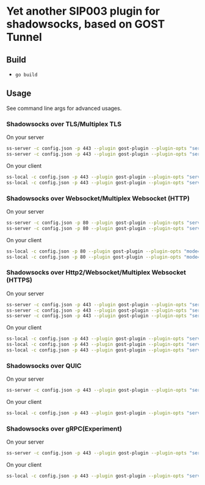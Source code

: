 # Yet another SIP003 plugin for shadowsocks, based on GOST Tunnel

## Build

* `go build`

## Usage

See command line args for advanced usages.

### Shadowsocks over TLS/Multiplex TLS

On your server

```sh
ss-server -c config.json -p 443 --plugin gost-plugin --plugin-opts "server;cert=cert.pem;key=key.pem;mode=tls"
ss-server -c config.json -p 443 --plugin gost-plugin --plugin-opts "server;cert=cert.pem;key=key.pem;mode=mtls"
```

On your client

```sh
ss-local -c config.json -p 443 --plugin gost-plugin --plugin-opts "serverName=mydomain.me;mode=tls"
ss-local -c config.json -p 443 --plugin gost-plugin --plugin-opts "serverName=mydomain.me;mode=mtls;mux=1"
```

### Shadowsocks over Websocket/Multiplex Websocket (HTTP)

On your server

```sh
ss-server -c config.json -p 80 --plugin gost-plugin --plugin-opts "server;mode=ws"
ss-server -c config.json -p 80 --plugin gost-plugin --plugin-opts "server;mode=mws"
```

On your client

```sh
ss-local -c config.json -p 80 --plugin gost-plugin --plugin-opts "mode=ws"
ss-local -c config.json -p 80 --plugin gost-plugin --plugin-opts "mode=mws;mux=1"
```

### Shadowsocks over Http2/Websocket/Multiplex Websocket (HTTPS)

On your server

```sh
ss-server -c config.json -p 443 --plugin gost-plugin --plugin-opts "server;cert=cert.pem;key=key.pem;mode=h2"
ss-server -c config.json -p 443 --plugin gost-plugin --plugin-opts "server;cert=cert.pem;key=key.pem;mode=wss"
ss-server -c config.json -p 443 --plugin gost-plugin --plugin-opts "server;cert=cert.pem;key=key.pem;mode=mwss"
```

On your client

```sh
ss-local -c config.json -p 443 --plugin gost-plugin --plugin-opts "serverName=mydomain.me;mode=h2"
ss-local -c config.json -p 443 --plugin gost-plugin --plugin-opts "serverName=mydomain.me;mode=wss"
ss-local -c config.json -p 443 --plugin gost-plugin --plugin-opts "serverName=mydomain.me;mode=mwss;mux=1"
```

### Shadowsocks over QUIC

On your server

```sh
ss-server -c config.json -p 443 --plugin gost-plugin --plugin-opts "server;cert=cert.pem;key=key.pem;mode=quic"
```

On your client

```sh
ss-local -c config.json -p 443 --plugin gost-plugin --plugin-opts "serverName=mydomain.me;mode=quic"
```

### Shadowsocks over gRPC(Experiment)

On your server

```sh
ss-server -c config.json -p 443 --plugin gost-plugin --plugin-opts "server;cert=cert.pem;key=key.pem;mode=grpc"
```

On your client

```sh
ss-local -c config.json -p 443 --plugin gost-plugin --plugin-opts "serverName=mydomain.me;mode=grpc"
```
